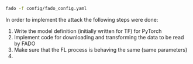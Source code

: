 ```bash
fado -f config/fado_config.yaml
```

In order to implement the attack the following steps were done:
1) Write the model definition (initially written for TF) for PyTorch
2) Implement code for downloading and transforming the data to be read by FADO
3) Make sure that the FL process is behaving the same (same parameters)
4) 